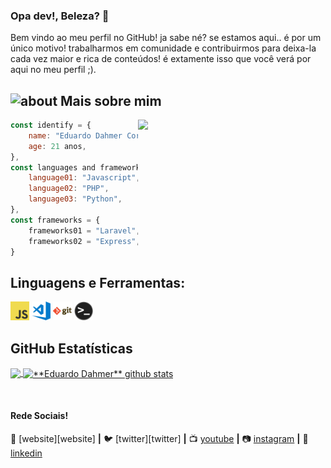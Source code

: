 ### Opa dev!, Beleza? 👋

Bem vindo ao meu perfil no GitHub! ja sabe né? se estamos aqui.. é por um único motivo! trabalharmos em comunidade e contribuirmos para deixa-la cada vez maior
e rica de conteúdos! é extamente isso que você verá por aqui no meu perfil ;).

## <img width="45" alt="about" src="https://raw.github.com/elizarov/elizarov/master/about.png"> Mais sobre mim

<img align="right" width="300" src="https://i2.wp.com/allhtaccess.info/wp-content/uploads/2018/03/programming.gif?fit=1281%2C716&ssl=1" />

``` Javascript
const identify = {
    name: "Eduardo Dahmer Correa",
    age: 21 anos,
},
const languages and frameworks = {
    language01: "Javascript",
    language02: "PHP",
    language03: "Python",
},
const frameworks = {
    frameworks01 = "Laravel",
    frameworks02 = "Express",
}
```

## **Linguagens e Ferramentas:**  

<code><img height="30" src="https://raw.githubusercontent.com/github/explore/80688e429a7d4ef2fca1e82350fe8e3517d3494d/topics/javascript/javascript.png"></code>
<code><img height="30" src="https://raw.githubusercontent.com/github/explore/80688e429a7d4ef2fca1e82350fe8e3517d3494d/topics/visual-studio-code/visual-studio-code.png"></code>
<code><img height="30" src="https://raw.githubusercontent.com/github/explore/80688e429a7d4ef2fca1e82350fe8e3517d3494d/topics/git/git.png"></code>
<code><img height="30" src="https://raw.githubusercontent.com/github/explore/80688e429a7d4ef2fca1e82350fe8e3517d3494d/topics/terminal/terminal.png"></code>


## **GitHub Estatísticas**

<a href="https://github.com/devdahmer99">
  <img align="center" src="https://github-readme-stats.vercel.app/api/top-langs/?username=vanessaswerts&theme=dracula&hide_langs_below=1" />
</a>

<a href="https://github.com/devdahmer99">
 <img align="center" src="https://github-readme-stats.vercel.app/api?username=vanessaswerts&show_icons=true&theme=dracula&line_height=27" alt="**Eduardo Dahmer** github stats"/>
</a>


[youtube]: https://www.youtube.com/user/Dev_Hacking/
[instagram]: https://www.instagram.com/dahmer.ts/
[linkedin]: https://www.linkedin.com/in/Eduardo.correa/
<br>

#### Rede Sociais!

🏡 [website][website] **|** 
🐦 [twitter][twitter] **|** 
📺 [youtube][youtube] **|** 
📷 [instagram][instagram] **|** 
👔 [linkedin][linkedin]

